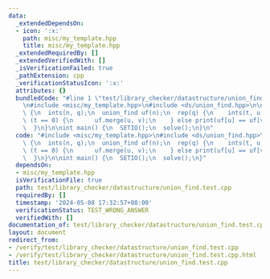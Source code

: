 ```yaml
---
data:
  _extendedDependsOn:
  - icon: ':x:'
    path: misc/my_template.hpp
    title: misc/my_template.hpp
  _extendedRequiredBy: []
  _extendedVerifiedWith: []
  _isVerificationFailed: true
  _pathExtension: cpp
  _verificationStatusIcon: ':x:'
  attributes: {}
  bundledCode: "#line 1 \"test/library_checker/datastructure/union_find.test.cpp\"\
    \n#include <misc/my_template.hpp>\n#include <ds/union_find.hpp>\n\nvoid solve()\
    \ {\n  ints(n, q);\n  union_find uf(n);\n  rep(q) {\n    ints(t, u, v);\n    if\
    \ (t == 0) {\n      uf.merge(u, v);\n    } else print(uf[u] == uf[v] ? 1 : 0);\n\
    \  }\n}\n\nint main() {\n  SETIO();\n  solve();\n}\n"
  code: "#include <misc/my_template.hpp>\n#include <ds/union_find.hpp>\n\nvoid solve()\
    \ {\n  ints(n, q);\n  union_find uf(n);\n  rep(q) {\n    ints(t, u, v);\n    if\
    \ (t == 0) {\n      uf.merge(u, v);\n    } else print(uf[u] == uf[v] ? 1 : 0);\n\
    \  }\n}\n\nint main() {\n  SETIO();\n  solve();\n}"
  dependsOn:
  - misc/my_template.hpp
  isVerificationFile: true
  path: test/library_checker/datastructure/union_find.test.cpp
  requiredBy: []
  timestamp: '2024-05-08 17:32:57+08:00'
  verificationStatus: TEST_WRONG_ANSWER
  verifiedWith: []
documentation_of: test/library_checker/datastructure/union_find.test.cpp
layout: document
redirect_from:
- /verify/test/library_checker/datastructure/union_find.test.cpp
- /verify/test/library_checker/datastructure/union_find.test.cpp.html
title: test/library_checker/datastructure/union_find.test.cpp
---
```

